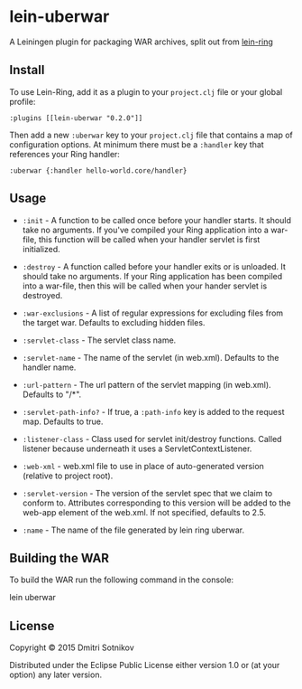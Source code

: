 # lein-uberwar

A Leiningen plugin for packaging WAR archives, split out from [lein-ring](https://github.com/weavejester/lein-ring)

## Install

To use Lein-Ring, add it as a plugin to your `project.clj` file or
your global profile:

    :plugins [[lein-uberwar "0.2.0"]]

Then add a new `:uberwar` key to your `project.clj` file that contains a
map of configuration options. At minimum there must be a `:handler`
key that references your Ring handler:

    :uberwar {:handler hello-world.core/handler}

## Usage


* `:init` -
  A function to be called once before your handler starts. It should
  take no arguments. If you've compiled your Ring application into a
  war-file, this function will be called when your handler servlet is
  first initialized.

* `:destroy` -
  A function called before your handler exits or is unloaded. It
  should take no arguments. If your Ring application has been compiled
  into a war-file, then this will be called when your hander servlet
  is destroyed.

* `:war-exclusions` -
  A list of regular expressions for excluding files from the target
  war. Defaults to excluding hidden files.

* `:servlet-class` -
  The servlet class name.

* `:servlet-name` -
  The name of the servlet (in web.xml). Defaults to the handler name.

* `:url-pattern` -
  The url pattern of the servlet mapping (in web.xml). Defaults to "/*".

* `:servlet-path-info?` -
  If true, a `:path-info` key is added to the request map. Defaults to true.

* `:listener-class` -
  Class used for servlet init/destroy functions. Called listener
  because underneath it uses a ServletContextListener.

* `:web-xml` -
  web.xml file to use in place of auto-generated version (relative to project root).

* `:servlet-version` -
  The version of the servlet spec that we claim to conform
  to. Attributes corresponding to this version will be added to the
  web-app element of the web.xml. If not specified, defaults to 2.5.

* `:name` -
  The name of the file generated by lein ring uberwar.

## Building the WAR

To build the WAR run the following command in the console:

   lein uberwar

## License

Copyright © 2015 Dmitri Sotnikov

Distributed under the Eclipse Public License either version 1.0 or (at
your option) any later version.
